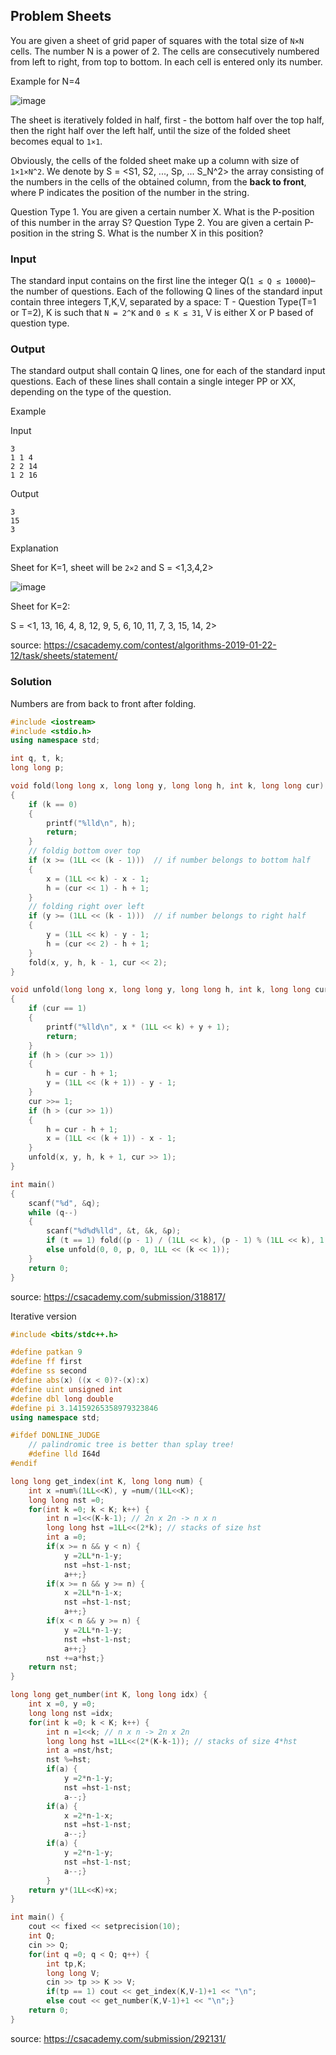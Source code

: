 ## Problem Sheets

You are given a sheet of grid paper of squares with the total size of `N×N` cells. The number N is a power of 2. 
The cells are consecutively numbered from left to right, from top to bottom. In each cell is entered only its number.

Example for N=4

![image](https://user-images.githubusercontent.com/19663316/117642388-d74f8d80-b1a4-11eb-8454-02a2ee7827e2.png)


The sheet is iteratively folded in half, first - the bottom half over the top half, 
then the right half over the left half, until the size of the folded sheet becomes equal to `1×1`.

Obviously, the cells of the folded sheet make up a column with size of `1×1×N^2`. We denote by S = <S1, S2, ..., Sp, ... S_N^2> the array consisting of the numbers in the cells of the obtained column, from the **back to front**, where P indicates the position of the number in the string.

Question Type 1. You are given a certain number X. What is the P-position of this number in the array S?
Question Type 2. You are given a certain P-position in the string S. What is the number X in this position?

### Input
The standard input contains on the first line the integer Q(`1 ≤ Q ≤ 10000`)– the number of questions. Each of the following Q lines of the standard input contain three integers T,K,V, separated by a space: T - Question Type(T=1 or T=2), K is such that `N = 2^K` and `0 ≤ K ≤ 31`, V is either X or P based of question type.

### Output
The standard output shall contain Q lines, one for each of the standard input questions. Each of these lines shall contain a single integer PP or XX, depending on the type of the question.

Example

Input
```
3
1 1 4
2 2 14
1 2 16
```

Output
```
3
15
3
```

Explanation

Sheet for K=1, sheet will be `2×2` and S = <1,3,4,2>

![image](https://user-images.githubusercontent.com/19663316/117644082-bee07280-b1a6-11eb-9d62-b17150deced8.png)

Sheet for K=2:

S = <1, 13, 16, 4, 8, 12, 9, 5, 6, 10, 11, 7, 3, 15, 14, 2>

source: https://csacademy.com/contest/algorithms-2019-01-22-12/task/sheets/statement/

### Solution

Numbers are from back to front after folding.

```cpp
#include <iostream>
#include <stdio.h>
using namespace std;

int q, t, k;
long long p;

void fold(long long x, long long y, long long h, int k, long long cur)
{
    if (k == 0)
    {
        printf("%lld\n", h);
        return;
    }
    // foldig bottom over top
    if (x >= (1LL << (k - 1)))  // if number belongs to bottom half
    {
        x = (1LL << k) - x - 1;
        h = (cur << 1) - h + 1;
    }
    // folding right over left
    if (y >= (1LL << (k - 1)))  // if number belongs to right half
    {
        y = (1LL << k) - y - 1;
        h = (cur << 2) - h + 1;
    }
    fold(x, y, h, k - 1, cur << 2);
}

void unfold(long long x, long long y, long long h, int k, long long cur)
{
    if (cur == 1)
    {
        printf("%lld\n", x * (1LL << k) + y + 1);
        return;
    }
    if (h > (cur >> 1))
    {
        h = cur - h + 1;
        y = (1LL << (k + 1)) - y - 1;
    }
    cur >>= 1;
    if (h > (cur >> 1))
    {
        h = cur - h + 1;
        x = (1LL << (k + 1)) - x - 1;
    }
    unfold(x, y, h, k + 1, cur >> 1);
}

int main()
{
    scanf("%d", &q);
    while (q--)
    {
        scanf("%d%d%lld", &t, &k, &p);
        if (t == 1) fold((p - 1) / (1LL << k), (p - 1) % (1LL << k), 1, k, 1);
        else unfold(0, 0, p, 0, 1LL << (k << 1));
    }
	return 0;
}

```

source: https://csacademy.com/submission/318817/

Iterative version

```cpp
#include <bits/stdc++.h>

#define patkan 9
#define ff first
#define ss second
#define abs(x) ((x < 0)?-(x):x)
#define uint unsigned int
#define dbl long double
#define pi 3.14159265358979323846
using namespace std;

#ifdef DONLINE_JUDGE
	// palindromic tree is better than splay tree!
	#define lld I64d
#endif

long long get_index(int K, long long num) {
	int x =num%(1LL<<K), y =num/(1LL<<K);
	long long nst =0;
	for(int k =0; k < K; k++) {
		int n =1<<(K-k-1); // 2n x 2n -> n x n
		long long hst =1LL<<(2*k); // stacks of size hst
		int a =0;
		if(x >= n && y < n) {
			y =2LL*n-1-y;
			nst =hst-1-nst;
			a++;}
		if(x >= n && y >= n) {
			x =2LL*n-1-x;
			nst =hst-1-nst;
			a++;}
		if(x < n && y >= n) {
			y =2LL*n-1-y;
			nst =hst-1-nst;
			a++;}
		nst +=a*hst;}
	return nst;
}

long long get_number(int K, long long idx) {
	int x =0, y =0;
	long long nst =idx;
	for(int k =0; k < K; k++) {
		int n =1<<k; // n x n -> 2n x 2n
		long long hst =1LL<<(2*(K-k-1)); // stacks of size 4*hst
		int a =nst/hst;
		nst %=hst;
		if(a) {
			y =2*n-1-y;
			nst =hst-1-nst;
			a--;}
		if(a) {
			x =2*n-1-x;
			nst =hst-1-nst;
			a--;}
		if(a) {
			y =2*n-1-y;
			nst =hst-1-nst;
			a--;}
		}
	return y*(1LL<<K)+x;
}

int main() {
	cout << fixed << setprecision(10);
	int Q;
	cin >> Q;
	for(int q =0; q < Q; q++) {
		int tp,K;
		long long V;
		cin >> tp >> K >> V;
		if(tp == 1) cout << get_index(K,V-1)+1 << "\n";
		else cout << get_number(K,V-1)+1 << "\n";}
	return 0;
}
```

source: https://csacademy.com/submission/292131/
